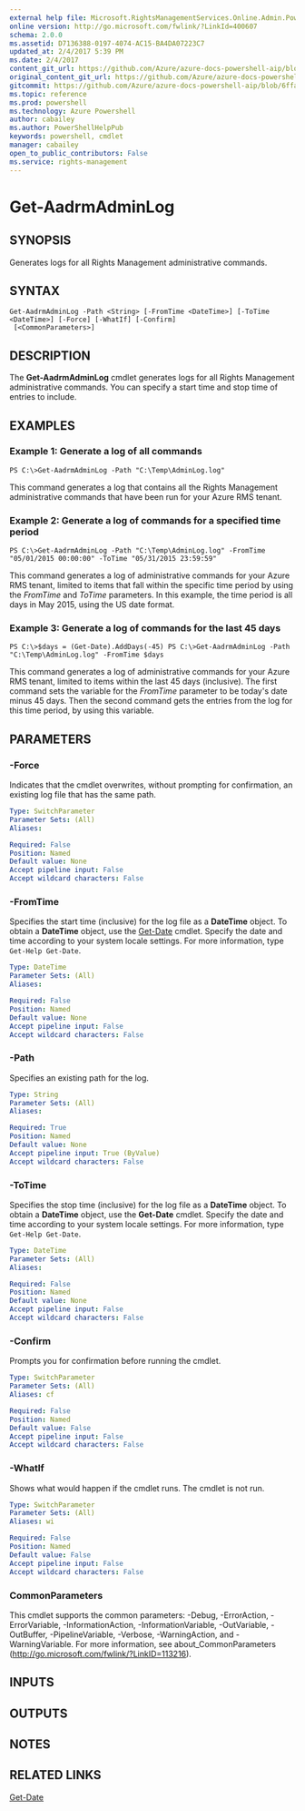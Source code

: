 ```yaml
---
external help file: Microsoft.RightsManagementServices.Online.Admin.PowerShell.dll-Help.xml
online version: http://go.microsoft.com/fwlink/?LinkId=400607
schema: 2.0.0
ms.assetid: D7136388-0197-4074-AC15-BA4DA07223C7
updated_at: 2/4/2017 5:39 PM
ms.date: 2/4/2017
content_git_url: https://github.com/Azure/azure-docs-powershell-aip/blob/master/Azure%20Information%20Protection/AADRM/vlatest/Get-AadrmAdminLog.md
original_content_git_url: https://github.com/Azure/azure-docs-powershell-aip/blob/master/Azure%20Information%20Protection/AADRM/vlatest/Get-AadrmAdminLog.md
gitcommit: https://github.com/Azure/azure-docs-powershell-aip/blob/6ffafc7c33a2088f5b1357f508b53e2bb981e987/Azure%20Information%20Protection/AADRM/vlatest/Get-AadrmAdminLog.md
ms.topic: reference
ms.prod: powershell
ms.technology: Azure Powershell
author: cabailey
ms.author: PowerShellHelpPub
keywords: powershell, cmdlet
manager: cabailey
open_to_public_contributors: False
ms.service: rights-management
---
```


# Get-AadrmAdminLog

## SYNOPSIS
Generates logs for all Rights Management  administrative commands.

## SYNTAX

```
Get-AadrmAdminLog -Path <String> [-FromTime <DateTime>] [-ToTime <DateTime>] [-Force] [-WhatIf] [-Confirm]
 [<CommonParameters>]
```

## DESCRIPTION
The **Get-AadrmAdminLog** cmdlet generates logs for all Rights Management administrative commands.
You can specify a start time and stop time of entries to include.

## EXAMPLES

### Example 1: Generate a log of all commands
```
PS C:\>Get-AadrmAdminLog -Path "C:\Temp\AdminLog.log"
```

This command generates a log that contains all the Rights Management administrative commands that have been run for your Azure RMS tenant.

### Example 2: Generate a log of commands for a specified time period
```
PS C:\>Get-AadrmAdminLog -Path "C:\Temp\AdminLog.log" -FromTime "05/01/2015 00:00:00" -ToTime "05/31/2015 23:59:59"
```

This command generates a log of administrative commands for your Azure RMS tenant, limited to items that fall within the specific time period by using the *FromTime* and *ToTime* parameters.
In this example, the time period is all days in May 2015, using the US date format.

### Example 3: Generate a log of commands for the last 45 days
```
PS C:\>$days = (Get-Date).AddDays(-45) PS C:\>Get-AadrmAdminLog -Path "C:\Temp\AdminLog.log" -FromTime $days
```

This command generates a log of administrative commands for your Azure RMS tenant, limited to items within the last 45 days (inclusive).
The first command sets the variable for the *FromTime* parameter to be today's date minus 45 days.
Then the second command gets the entries from the log for this time period, by using this variable.

## PARAMETERS

### -Force
Indicates that the cmdlet overwrites, without prompting for confirmation, an existing log file that has the same path.

```yaml
Type: SwitchParameter
Parameter Sets: (All)
Aliases:

Required: False
Position: Named
Default value: None
Accept pipeline input: False
Accept wildcard characters: False
```

### -FromTime
Specifies the start time (inclusive) for the log file as a **DateTime** object.
To obtain a **DateTime** object, use the [Get-Date](http://go.microsoft.com/fwlink/?LinkID=293966) cmdlet.
Specify the date and time according to your system locale settings.
For more information, type `Get-Help Get-Date`.

```yaml
Type: DateTime
Parameter Sets: (All)
Aliases:

Required: False
Position: Named
Default value: None
Accept pipeline input: False
Accept wildcard characters: False
```

### -Path
Specifies an existing path for the log.

```yaml
Type: String
Parameter Sets: (All)
Aliases:

Required: True
Position: Named
Default value: None
Accept pipeline input: True (ByValue)
Accept wildcard characters: False
```

### -ToTime
Specifies the stop time (inclusive) for the log file as a **DateTime** object.
To obtain a **DateTime** object, use the **Get-Date** cmdlet.
Specify the date and time according to your system locale settings.
For more information, type `Get-Help Get-Date`.

```yaml
Type: DateTime
Parameter Sets: (All)
Aliases:

Required: False
Position: Named
Default value: None
Accept pipeline input: False
Accept wildcard characters: False
```

### -Confirm
Prompts you for confirmation before running the cmdlet.

```yaml
Type: SwitchParameter
Parameter Sets: (All)
Aliases: cf

Required: False
Position: Named
Default value: False
Accept pipeline input: False
Accept wildcard characters: False
```

### -WhatIf
Shows what would happen if the cmdlet runs.
The cmdlet is not run.

```yaml
Type: SwitchParameter
Parameter Sets: (All)
Aliases: wi

Required: False
Position: Named
Default value: False
Accept pipeline input: False
Accept wildcard characters: False
```

### CommonParameters
This cmdlet supports the common parameters: -Debug, -ErrorAction, -ErrorVariable, -InformationAction, -InformationVariable, -OutVariable, -OutBuffer, -PipelineVariable, -Verbose, -WarningAction, and -WarningVariable. For more information, see about_CommonParameters (http://go.microsoft.com/fwlink/?LinkID=113216).

## INPUTS

## OUTPUTS

## NOTES

## RELATED LINKS

[Get-Date](http://go.microsoft.com/fwlink/?LinkID=293966)
